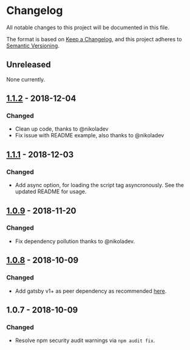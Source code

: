 # Changelog
All notable changes to this project will be documented in this file.

The format is based on [Keep a Changelog](https://keepachangelog.com/en/1.0.0/), and this project adheres to [Semantic Versioning](https://semver.org/spec/v2.0.0.html).

## Unreleased

None currently.

## [1.1.2](https://github.com/njosefbeck/gatsby-plugin-stripe-checkout/compare/v1.1.1...v1.1.2) - 2018-12-04
### Changed
- Clean up code, thanks to @nikoladev
- Fix issue with README example, also thanks to @nikoladev

## [1.1.1](https://github.com/njosefbeck/gatsby-plugin-stripe-checkout/compare/v1.0.9...v1.1.1) - 2018-12-03
### Changed
- Add async option, for loading the script tag asyncronously. See the updated README for usage.

## [1.0.9](https://github.com/njosefbeck/gatsby-plugin-stripe-checkout/compare/v1.0.8...v1.0.9) - 2018-11-20
### Changed
- Fix dependency pollution thanks to @nikoladev.

## [1.0.8](https://github.com/njosefbeck/gatsby-plugin-stripe-checkout/compare/v1.0.7...v1.0.8) - 2018-10-09
### Changed
- Add gatsby v1+ as peer dependency as recommended [here](https://github.com/gatsbyjs/gatsby/blob/master/docs/docs/migrating-from-v1-to-v2.md#for-plugin-maintainers).

## 1.0.7 - 2018-10-09
### Changed
- Resolve npm security audit warnings via `npm audit fix`.